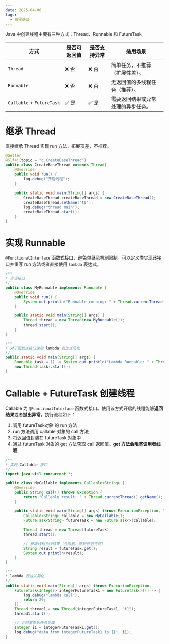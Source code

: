```yaml
---
date: 2025-04-08
tags:
  - 线程基础
---
```

Java 中创建线程主要有三种方式：Thread、Runnable 和 FutureTask。

| ​**​方式​**​                | ​**​是否可返回值​**​ | ​**​是否支持异常​**​ | ​**​适用场景​**​      |
| ------------------------- | -------------- | -------------- | ----------------- |
| `Thread`                  | ❌ 否            | ❌ 否            | 简单任务，不推荐（扩展性差）。   |
| `Runnable`                | ❌ 否            | ❌ 否            | 无返回值的多线程任务（推荐）。   |
| `Callable` + `FutureTask` | ✅ 是            | ✅ 是            | 需要返回结果或异常处理的异步任务。 |
# 继承 Thread

直接继承 Thread 实现 run 方法，拓展项差，不推荐。

```java
@Getter  
@Slf4j(topic = "c.CreateBaseThread")  
public class CreateBaseThread extends Thread{  
    @Override  
    public void run() {  
        log.debug("开启线程");  
    }  
  
    public static void main(String[] args) {  
        CreateBaseThread createBaseThread = new CreateBaseThread();  
        createBaseThread.setName("t0");  
        log.debug("thread main");  
        createBaseThread.start();  
    }  
}
```

# 实现 Runnable 

`@FunctionalInterface` 函数式接口，避免单继承机制限制。可以定义类实现该接口并重写 run 方法或者直接使用 `lambda` 表达式。

```java
/**
* 实现接口
*/
public class MyRunnable implements Runnable {
    @Override
    public void run() {
        System.out.println("Runnable running: " + Thread.currentThread().getName());
    }

    public static void main(String[] args) {
        Thread thread = new Thread(new MyRunnable());
        thread.start();
    }
}
```

```java
/**
* 对于函数式接口使用 lambda 表达式简化
*/
public static void main(String[] args) {
    Runnable task = () -> System.out.println("Lambda Runnable: " + Thread.currentThread().getName());
    new Thread(task).start();
}
```

# Callable + FutureTask 创建线程

Callable 为 `@FunctionalInterface` 函数式接口。使用该方式开启的线程能够**返回结果**或者**抛出异常**，执行流程如下：
1.  调用 futureTask对象 的 run 方法
2. run 方法调用 callable 对象的 call 方法
3. 将返回值封装在 futureTask 对象中
4. 通过 futureTask 对象的 get 方法获取 call 返回值。**get 方法会阻塞调用者线程**

```java
/**
* 实现 Callable 接口
*/
import java.util.concurrent.*;

public class MyCallable implements Callable<String> {
    @Override
    public String call() throws Exception {
        return "Callable result: " + Thread.currentThread().getName();
    }

    public static void main(String[] args) throws ExecutionException, InterruptedException {
        Callable<String> callable = new MyCallable();
        FutureTask<String> futureTask = new FutureTask<>(callable);
        
        Thread thread = new Thread(futureTask);
        thread.start();
        
        // 获取线程执行结果（会阻塞，直到任务完成）
        String result = futureTask.get();
        System.out.println(result);
    }
}
```

```java
/**
* lambda 表达式简化
*/
public static void main(String[] args) throws ExecutionException,
    FutureTask<Integer> integerFutureTask1 = new FutureTask<>(() -> { 
        log.debug("lambda call");  
        return 20;  
    });  
    Thread thread1 = new Thread(integerFutureTask1, "t1");  
    thread1.start();  

	// 会阻塞直到任务完成
    Integer i1 = integerFutureTask1.get();  
    log.debug("data from integerFutureTask1 is {}", i1);  
}
```
